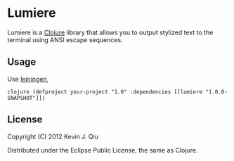 # Lumiere

Lumiere is a [Clojure](http://clojure.org) library that allows you to output stylized text to the terminal using ANSI escape sequences.

## Usage

Use [leiningen](https://github.com/technomancy/leiningen),

``clojure
(defproject your-project "1.0"
  :dependencies [[lumiere "1.0.0-SNAPSHOT"]])
``

## License

Copyright (C) 2012 Kevin J. Qiu

Distributed under the Eclipse Public License, the same as Clojure.
